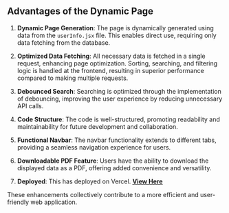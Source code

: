 ## Advantages of the Dynamic Page

1. **Dynamic Page Generation**: The page is dynamically generated using data from the `userInfo.jsx` file. This enables direct use, requiring only data fetching from the database.

2. **Optimized Data Fetching**: All necessary data is fetched in a single request, enhancing page optimization. Sorting, searching, and filtering logic is handled at the frontend, resulting in superior performance compared to making multiple requests.

3. **Debounced Search**: Searching is optimized through the implementation of debouncing, improving the user experience by reducing unnecessary API calls.

4. **Code Structure**: The code is well-structured, promoting readability and maintainability for future development and collaboration.

5. **Functional Navbar**: The navbar functionality extends to different tabs, providing a seamless navigation experience for users.

6. **Downloadable PDF Feature**: Users have the ability to download the displayed data as a PDF, offering added convenience and versatility.

7. **Deployed**: This has deployed on Vercel. [<ins>**View Here**<ins>](https://dukaan-assignment-552rxwwnw-shoaib-31.vercel.app)

These enhancements collectively contribute to a more efficient and user-friendly web application.
